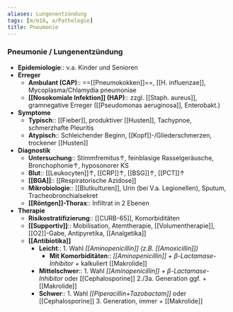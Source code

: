 ```yaml
---
aliases: Lungenentzündung
tags: [m/m18, a/Pathologie]
title: Pneumonie
---
```

### Pneumonie / Lungenentzündung
- **Epidemiologie**:: v.a. Kinder und Senioren
- **Erreger**
	- **Ambulant (CAP)**:: ==[[Pneumokokken]]==, [[H. influenzae]], Mycoplasma/Chlamydia  pneumoniae
	- **[[Nosokomiale Infektion]] (HAP)**:: zzgl. [[Staph. aureus]], gramnegative Erreger ([[Pseudomonas aeruginosa]], Enterobakt.)
- **Symptome**
	- **Typisch**:: [[Fieber]], produktiver [[Husten]], Tachypnoe, schmerzhafte Pleuritis
	- **Atypisch**:: Schleichender Beginn, [[Kopf]]-/Gliederschmerzen, trockener [[Husten]]
- **Diagnostik**
	- **Untersuchung**:: Stimmfremitus↑, feinblasige Rasselgeräusche, Bronchophonie↑, hyposonorer KS
	- **Blut**:: [[Leukocyten]]↑, [[CRP]]↑, [[BSG]]↑, [[PCT]]↑
	- **[[BGA]]**:: [[Respiratorische Azidose]]
	- **Mikrobiologie**:: [[Blutkulturen]], Urin (bei V.a. Legionellen), Sputum, Tracheobronchialsekret
	- **[[Röntgen]]-Thorax**:: Infiltrat in 2 Ebenen
- **Therapie**
	- **Risikostratifizierung**:: [[CURB-65]], Komorbiditäten
	- **[[Supportiv]]**:: Mobilisation, Atemtherapie, [[Volumentherapie]], [[O2]]-Gabe, Antipyretika, [[Analgetika]]
	- **[[Antibiotika]]**
		- **Leicht**:: 1. Wahl *[[Aminopenicillin]] (z.B. [[Amoxicillin]])*
			- **Mit Komorbiditäten**:: *[[Aminopenicillin]] + β-Lactamase-Inhibitor* + kalkuliert [[Makrolide]] 
		- **Mittelschwer**:: 1. Wahl *[[Aminopenicillin]] + β-Lactamase-Inhibitor* oder [[Cephalosporine]] 2./3a. Generation ggf. + [[Makrolide]]
		- **Schwer**:: 1. Wahl *[[Piperacillin+Tazobactam]]* oder [[Cephalosporine]] 3. Generation, immer + [[Makrolide]]